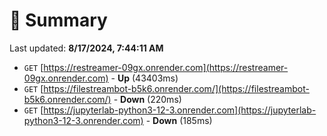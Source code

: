 # 📖 Summary
Last updated: **8/17/2024, 7:44:11 AM**

- `GET` [https://restreamer-09gx.onrender.com](https://restreamer-09gx.onrender.com) - **Up** (43403ms)
- `GET` [https://filestreambot-b5k6.onrender.com/](https://filestreambot-b5k6.onrender.com/) - **Down** (220ms)
- `GET` [https://jupyterlab-python3-12-3.onrender.com](https://jupyterlab-python3-12-3.onrender.com) - **Down** (185ms)
